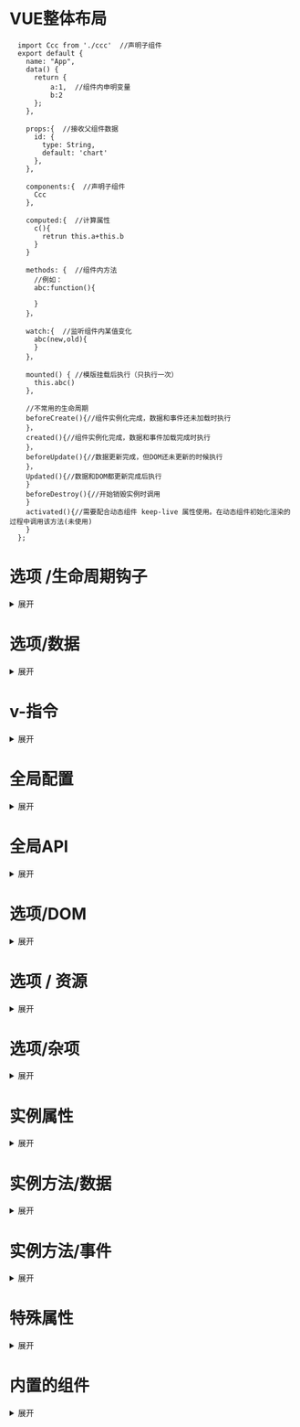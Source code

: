 
# VUE整体布局
```
  import Ccc from './ccc'  //声明子组件
  export default {
    name: "App",
    data() {
      return {
          a:1,  //组件内申明变量
          b:2
      };
    },

    props:{  //接收父组件数据
      id: {
        type: String,
        default: 'chart'
      },
    },

    components:{  //声明子组件
      Ccc
    },

    computed:{  //计算属性
      c(){
        retrun this.a+this.b
      }
    }

    methods: {  //组件内方法
      //例如：
      abc:function(){
             
      }
    }，

    watch:{  //监听组件内某值变化
      abc(new,old){
      }
    }，

    mounted() { //模版挂载后执行（只执行一次）
      this.abc()
    },

    //不常用的生命周期
    beforeCreate(){//组件实例化完成，数据和事件还未加载时执行
    }，
    created(){//组件实例化完成，数据和事件加载完成时执行
    }，
    beforeUpdate(){//数据更新完成，但DOM还未更新的时候执行
    }，
    Updated(){//数据和DOM都更新完成后执行
    }
    beforeDestroy(){//开始销毁实例时调用
    }
    activated(){//需要配合动态组件 keep-live 属性使用。在动态组件初始化渲染的过程中调用该方法(未使用)
    }
  };
```
# 选项 /生命周期钩子
<details>
<summary>展开</summary>

周期|解释|个人理解|备注
---|:--:|:--:|:--:|
beforeCreate|在实例初始化之后，数据观测和事件配置之前调用|组件实例化完成，数据和事件还未加载|
created|实例创建完成之后被调用|组件实例化完成，并加载完数据和事件后|
beforeMount|在挂载开始之前被调用||
mounted|挂载到实例上之后再去调用钩子|模版编译挂载之后|在模版挂载后，只调用一次
beforeUpdate|数据更新时调用|更新数据，但并未更新DOM的时候|在data或props更新，并更新的数据或有关计算属性在DOM上有引用时，才会执行
updated|数据更新之后调用该钩子|数据和DOM都更新完成后|在data或props更新，并更新的数据或有关计算属性在DOM上有引用时，才会执行
activated|组件激活时调用||
deactivated|组件停用时调用||
beforeDestroy|实例销毁之前调用||
destroyed Vue|实例销毁之后调用||

</details>




# 选项/数据
<details>
<summary>展开</summary>

配置|解释|实例|
---|:--:|:--:|
data|实例的数据对象|`data() {return {a:1}},`|
props|接收来自父组件的数据|`props:{id: {type: String,default: 'chart'}}`|
propsData|只用于new创建的实例中|:--:|
computed|计算属性|`computed:{c(){retrun this.a+this.b}}`|
methods|组件内方法|`mounted(){this.abc()}`|
watch|监听组件内某值变化|`watch:{abc(new,old){}}`|

</details>



# v-指令
<details>
<summary>展开</summary>

指令|解释|
---|:--:|
v-text|更新元素的文本内容|
v-html|更新元素的innerHTML|
v-show|根据表达式之真假值，切换元素display css属性|
v-if|根据表达式的真假条件渲染元素|
v-else|为v-if 或者v-else-if 添加else块|
v-for|基于源数据多次渲染元素活模板块|
v-on|缩写@，绑定事件监听器，事件类型由参数指定|
v-bind|缩写：动态的绑定一个或多个特性|
v-model|在表单控件或者组件上创建双向数据绑定|
v-pre|跳过这个元素和它的子元素的编译过程|
v-cloak|这个指令保持在元素上直到关联实例编译结束|
v-once|只渲染元素和组件一次|

</details>



# 全局配置
<details>
<summary>展开</summary>

配置|解释|
---|:--:|
silent|设置日志与警告|
optionMergeStrategies|合并策略|
devtools|配置是否允许vue-devtools|
errorHandler|错误追踪|
ignoredElements|忽略在Vue之外的自定义元素|
keyCodes|自定义键位别名|
performance|在浏览器中启用对组件初始化|
productionTip|启动时生成生产提示|　

</details>

# 全局API
<details>
<summary>展开</summary>

配置|解释|
---|:--:|
Vue.extend(options)|创建构造器，参数是一个选项对象|
Vue.nextTick([callback,context])| 在下次更新DOM 更新循环之后执行延迟回调|
Vue.set(object,key,value)|设置对象的属性|
Vue.delete(object,key) |删除对象的属性|
Vue.directive(id,[definition])|注册或获取全局指令|
Vue.filter(id,[definition])|注册或获取全局过滤器|
Vue.component(id,[definition])|注册或获取全局组件|
Vue.use(plugin)|安装Vue.js 插件|
Vue.mixin(mixin)|全局混合|
Vue.compile(template)|在render函数中编译模板字符串|

</details>



# 选项/DOM
<details>
<summary>展开</summary>

配置|解释|
---|:--:|
el |DOM元素作为|
template |字符串模板|
render| 字符串模板的替代方案|

</details>






# 选项 / 资源
<details>
<summary>展开</summary>

配置|解释|
---|:--:|
dirctives Vue|实例可用指令的的哈希表|
filters Vue|实例可用过滤器的哈希表|
components vues|实例可用组件的哈希表|

</details>



# 选项/杂项
<details>
<summary>展开</summary>

配置|解释|
---|:--:|
parent |指定已创建的实例之父实例|
mixins|选项接受一个混合对象的数组|
name|允许组件模板递归的调用自身|
extends |允许声明扩展另一个组件|
delimiters|改变纯文本插入分隔符|
functional|是组建无状态和无实例|　

</details>

# 实例属性
<details>
<summary>展开</summary>

配置|解释|
---|:--:|
vm.$data Vue|实例观察的数据对象|
vm.$el Vue|实例使用的根DOM 元素|
vm.$options|用于当前Vue实例的初始化选项|
vm.$parent|父实例，如果当前实例有的话|
vm.$root|当前组件树的根Vue实例|
vm.$slots|用来访问被slot 分发的内容|
vm.$scopedSlots|一个对象，其中包含了所有拥有ref 注册的子组件|
vm.$isServer|当前Vue实例是否运行于服务器|

</details>



# 实例方法/数据
<details>
<summary>展开</summary>

配置|解释|
---|:--:|
vm.$watch(expOrFn,callback,[options])|观察Vue 实例变化的一个表达式或计算属性
vm.$set(object,key,value)|这是全局Vue.set 的别名|
vm.$delete(object,key)|这是全局 Vue.delete 的别名|　　

</details>

# 实例方法/事件
<details>
<summary>展开</summary>

配置|解释|
---|:--:|
vm.on(event,callback)|监听当前实例上的自定义事件|
vm.$once(event,callback)|监听一个自定义事件，但只触发一次|
vm.$off([event,callback])|移除事件监听器|
vm.$emit(event,[...args])|触发实例上的事件|　　

</details>





# 特殊属性
<details>
<summary>展开</summary>

指令|解释|
---|:--:|
key|主要用于vue的虚拟DOM 算法|
ref|被用来给元素或子组件注册引用信息|
slot|用于标记往哪个slot中插入子组件的内容|

</details>




# 内置的组件
<details>
<summary>展开</summary>

指令|解释|
---|:--:|
component|渲染一个元素为动态组件|
transition|元素作为单个元素或组件的过度效果|
transition-group|元素作为多个元素/组件的过度效果|
keep-alive|主要用于保留组件状态或者避免重复渲染|
slot|元素作为组件模板之中的内容分发槽|

</details>
